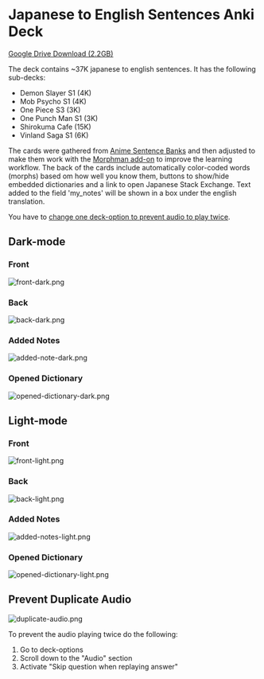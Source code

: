 # Japanese to English Sentences Anki Deck

[Google Drive Download (2.2GB)](https://drive.google.com/file/d/1JMikz2bD6xfd1RRK14AmtCYM4Qy2CmPd/view?usp=sharing)

The deck contains ~37K japanese to english sentences. It has the following sub-decks:

* Demon Slayer S1 (4K)
* Mob Psycho S1 (4K)
* One Piece S3 (3K)
* One Punch Man S1 (3K)
* Shirokuma Cafe (15K)
* Vinland Saga S1 (6K)

The cards were gathered
from [Anime Sentence Banks](https://www.mediafire.com/folder/p17g5uk4phb41/User_Uploaded_Anki_Decks) and then adjusted
to make them work with the [Morphman add-on](https://ankiweb.net/shared/info/900801631) to improve the learning
workflow. The back of the cards include automatically color-coded words (morphs) based om how well you know them, buttons to show/hide embedded dictionaries and a link to open Japanese Stack Exchange. Text
added to the field 'my_notes' will be shown in a box under the english translation.

You have to [change one deck-option to prevent audio to play twice](#prevent-duplicate-audio).

## Dark-mode
### Front
![front-dark.png](img/front-dark.png)

### Back
![back-dark.png](img/back-dark.png)

### Added Notes
![added-note-dark.png](img/added-note-dark.png)

### Opened Dictionary
![opened-dictionary-dark.png](img/opened-dictionary-dark.png)

## Light-mode
### Front
![front-light.png](img/front-light.png)

### Back
![back-light.png](img/back-light.png)

### Added Notes
![added-notes-light.png](img/added-notes-light.png)

### Opened Dictionary
![opened-dictionary-light.png](img/opened-dictionary-light.png)

## Prevent Duplicate Audio
![duplicate-audio.png](img/duplicate-audio.png)

To prevent the audio playing twice do the following:
1. Go to deck-options
2. Scroll down to the "Audio" section
3. Activate "Skip question when replaying answer"